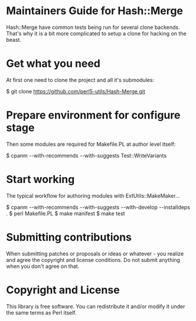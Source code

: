 # Maintainers Guide for Hash::Merge

Hash::Merge have common tests being run for several clone backends.
That's why it is a bit more complicated to setup a clone for hacking on the beast.

# Get what you need

At first one need to clone the project and all it's submodules:

  $ git clone https://github.com/perl5-utils/Hash-Merge.git

# Prepare environment for configure stage

Then some modules are required for Makefile.PL at author level itself:

  $ cpanm --with-recommends --with-suggests Test::WriteVariants

# Start working

The typical workflow for authoring modules with ExtUtils::MakeMaker...

  $ cpanm --with-recommends --with-suggests --with-develop --installdeps .
  $ perl Makefile.PL
  $ make manifest
  $ make test

# Submitting contributions

When submitting patches or proposals or ideas or whatever - you realize and
agree the copyright and license conditions. Do not submit anything when you
don't agree on that.

# Copyright and License

This library is free software.  You can redistribute it and/or modify it
under the same terms as Perl itself.
